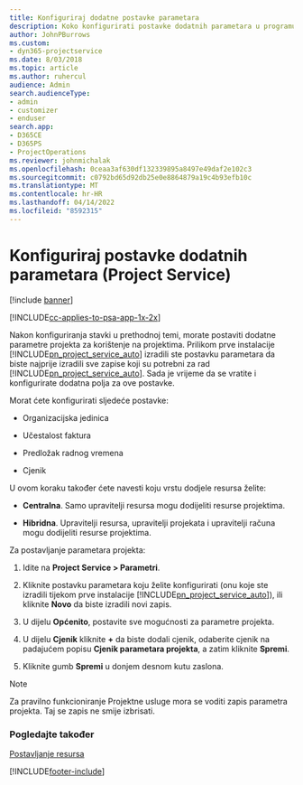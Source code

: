 ```yaml
---
title: Konfiguriraj dodatne postavke parametara
description: Koko konfigurirati postavke dodatnih parametara u programu Project Service
author: JohnPBurrows
ms.custom:
- dyn365-projectservice
ms.date: 8/03/2018
ms.topic: article
ms.author: ruhercul
audience: Admin
search.audienceType:
- admin
- customizer
- enduser
search.app:
- D365CE
- D365PS
- ProjectOperations
ms.reviewer: johnmichalak
ms.openlocfilehash: 0ceaa3af630df132339895a8497e49daf2e102c3
ms.sourcegitcommit: c0792bd65d92db25e0e8864879a19c4b93efb10c
ms.translationtype: MT
ms.contentlocale: hr-HR
ms.lasthandoff: 04/14/2022
ms.locfileid: "8592315"
---
```

# <a name="configure-additional-parameter-settings-project-service"></a>Konfiguriraj postavke dodatnih parametara (Project Service)

[!include [banner](../includes/psa-now-project-operations.md)]

[!INCLUDE[cc-applies-to-psa-app-1x-2x](../includes/cc-applies-to-psa-app-1x-2x.md)]

Nakon konfiguriranja stavki u prethodnoj temi, morate postaviti dodatne parametre projekta za korištenje na projektima. Prilikom prve instalacije [!INCLUDE[pn_project_service_auto](../includes/pn-project-service-auto.md)] izradili ste postavku parametara da biste najprije izradili sve zapise koji su potrebni za rad [!INCLUDE[pn_project_service_auto](../includes/pn-project-service-auto.md)]. Sada je vrijeme da se vratite i konfigurirate dodatna polja za ove postavke.  
  
 Morat ćete konfigurirati sljedeće postavke:  
  
-   Organizacijska jedinica  
  
-   Učestalost faktura  
  
-   Predložak radnog vremena  
  
-   Cjenik  
 
U ovom koraku također ćete navesti koju vrstu dodjele resursa želite:  
  
- **Centralna**. Samo upravitelji resursa mogu dodijeliti resurse projektima.  
  
- **Hibridna**. Upravitelji resursa, upravitelji projekata i upravitelji računa mogu dodijeliti resurse projektima.  
  
 
Za postavljanje parametara projekta:  
  
1. Idite na **Project Service > Parametri**.  
  
2. Kliknite postavku parametara koju želite konfigurirati (onu koje ste izradili tijekom prve instalacije [!INCLUDE[pn_project_service_auto](../includes/pn-project-service-auto.md)]), ili kliknite **Novo** da biste izradili novi zapis.  
  
3. U dijelu **Općenito**, postavite sve mogućnosti za parametre projekta.  
  
4. U dijelu **Cjenik** kliknite **+** da biste dodali cjenik, odaberite cjenik na padajućem popisu **Cjenik parametara projekta**, a zatim kliknite **Spremi**.  
  
5. Kliknite gumb **Spremi** u donjem desnom kutu zaslona.  

> [!NOTE]
> Za pravilno funkcioniranje Projektne usluge mora se voditi zapis parametra projekta. Taj se zapis ne smije izbrisati.

### <a name="see-also"></a>Pogledajte također  
 [Postavljanje resursa](../psa/set-up-resources.md)


[!INCLUDE[footer-include](../includes/footer-banner.md)]
